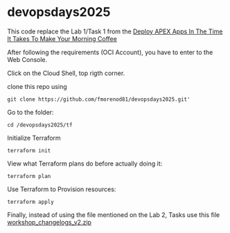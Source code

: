 # devopsdays2025

This code replace the Lab 1/Task 1 from the [Deploy APEX Apps In The Time It Takes To Make Your Morning Coffee](https://livelabs.oracle.com/pls/apex/r/dbpm/livelabs/run-workshop?p210_wid=3793&p210_wec=&session=3985234775064)

After following the requirements (OCI Account), you have to enter to the Web Console.

Click on the Cloud Shell, top rigth corner.

clone this repo using 
```
git clone https://github.com/fmorenod81/devopsdays2025.git'
```
Go to the folder: 
```
cd /devopsdays2025/tf
```

Initialize Terraform
```
terraform init
```
View what Terraform plans do before actually doing it:
```
terraform plan
```
Use Terraform to Provision resources:
```
terraform apply
```

Finally, instead of using the file mentioned on the Lab 2, Tasks use this file [workshop_changelogs_v2.zip](./workshop_changelogs_v2.zip)